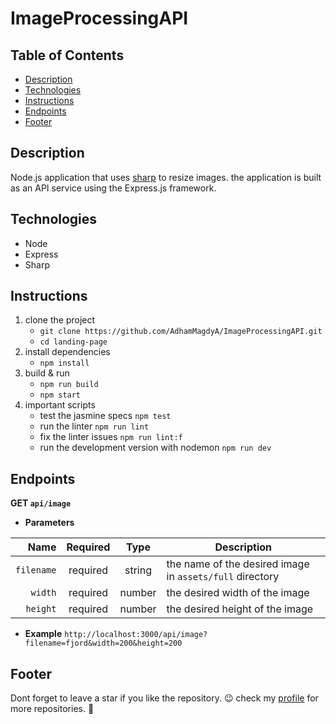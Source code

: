 # ImageProcessingAPI

## Table of Contents

* [Description](#Description)
* [Technologies](#Technologies)
* [Instructions](#Instructions)
* [Endpoints](#Endpoints)
* [Footer](#Footer)

## Description

Node.js application that uses [sharp](https://www.npmjs.com/package/sharp) to resize images. the application is built as an API service using the Express.js framework.

## Technologies
- Node
- Express
- Sharp

## Instructions

1. clone the project
    * `git clone https://github.com/AdhamMagdyA/ImageProcessingAPI.git`
    * `cd landing-page`
2. install dependencies
    * `npm install`
3. build & run
    * `npm run build`
    * `npm start`
4. important scripts
    * test the jasmine specs `npm test`
    * run the linter `npm run lint`
    * fix the linter issues `npm run lint:f`
    * run the development version with nodemon `npm run dev`

## Endpoints
 **GET `api/image`**
- **Parameters**

| Name | Required |  Type   | Description |
| -------------:|:--------:|:-------:| ------------|
|`filename` | required | string  | the name of the desired image in `assets/full` directory |
|`width` | required | number  | the desired width of the image |
|`height` | required | number | the desired height of the image |

- **Example**
`http://localhost:3000/api/image?filename=fjord&width=200&height=200`
## Footer
Dont forget to leave a star if you like the repository. 😉
check my [profile](https://github.com/AdhamMagdyA) for more repositories. 🤩
